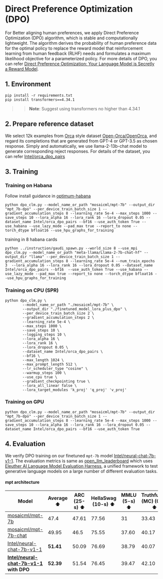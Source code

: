 Direct Preference Optimization (DPO)
============

For Better aligning human preferences, we apply Direct Preference Optimization (DPO) algorithm, which is stable and computationally lightweight. The algorithm derives the probability of human preference data for the optimal policy to replace the reward model that reinforcement learning from human feedback (RLHF) needs and formulates a maximum likelihood objective for a parameterized policy. For more details of DPO, you can refer [Direct Preference Optimization: Your Language Model is Secretly a Reward Model](https://arxiv.org/pdf/2305.18290.pdf).

## 1. Environment

```shell
pip install -r requirements.txt
pip install transformers==4.34.1
```
>>**Note**: Suggest using transformers no higher than 4.34.1

## 2. Prepare reference dataset

We select 12k examples from [Orca](https://arxiv.org/abs/2306.02707) style dataset [Open-Orca/OpenOrca](https://huggingface.co/datasets/Open-Orca/OpenOrca), and regard its completions that are generated from GPT-4 or GPT-3.5 as chosen response. Simply and automatically, we use llama-2-13b-chat model to generate corresponding reject responses. For details of the dataset, you can refer [Intel/orca_dpo_pairs](https://huggingface.co/datasets/Intel/orca_dpo_pairs)


## 3. Training


### Training on Habana

Follow install guidance in [optimum-habana](https://github.com/huggingface/optimum-habana)

```
python dpo_clm.py --model_name_or_path "mosaicml/mpt-7b" --output_dir "mpt_7b-dpo" --per_device_train_batch_size 1 --gradient_accumulation_steps 8 --learning_rate 5e-4 --max_steps 1000 --save_steps 10 --lora_alpha 16 --lora_rank 16 --lora_dropout 0.05 --dataset_name Intel/orca_dpo_pairs --bf16 --use_auth_token True --use_habana --use_lazy_mode --pad_max true --report_to none --torch_dtype bfloat16 --use_hpu_graphs_for_training
```
training in 8 habana cards
```
python ../instruction/gaudi_spawn.py --world_size 8 --use_mpi dpo_clm.py --model_name_or_path "meta-llama/Llama-2-7b-chat-hf" --output_dir "llama" --per_device_train_batch_size 1 --gradient_accumulation_steps 8 --learning_rate 5e-4 --num_train_epochs 3  --lora_alpha 16 --lora_rank 16 --lora_dropout 0.05 --dataset_name Intel/orca_dpo_pairs --bf16  --use_auth_token True --use_habana --use_lazy_mode --pad_max true --report_to none --torch_dtype bfloat16 --use_hpu_graphs_for_training
```


### Training on CPU (SPR)


```
python dpo_clm.py \
        --model_name_or_path "./mosaicml/mpt-7b" \
        --output_dir "./finetuned_model_lora_plus_dpo" \
        --per_device_train_batch_size 2 \
        --gradient_accumulation_steps 2 \
        --learning_rate 5e-4 \
        --max_steps 1000 \
        --save_steps 10 \
        --logging_steps 10 \
        --lora_alpha 16 \
        --lora_rank 16 \
        --lora_dropout 0.05 \
        --dataset_name Intel/orca_dpo_pairs \
        --bf16 \
        --max_length 1024 \
        --max_prompt_length 512 \
        --lr_scheduler_type "cosine" \
        --warmup_steps 100 \
        --use_cpu true \
        --gradient_checkpointing true \
        --lora_all_linear false \
        --lora_target_modules 'k_proj' 'q_proj' 'v_proj'
```

### Training on GPU
```
python dpo_clm.py --model_name_or_path "mosaicml/mpt-7b" --output_dir "mpt_7b-dpo" --per_device_train_batch_size 1 --gradient_accumulation_steps 8 --learning_rate 5e-4 --max_steps 1000 --save_steps 10 --lora_alpha 16 --lora_rank 16 --lora_dropout 0.05 --dataset_name Intel/orca_dpo_pairs --bf16 --use_auth_token True
```


## 4. Evaluation

We verify DPO training on our finetuned `mpt-7b` model [Intel/neural-chat-7b-v1-1](https://huggingface.co/Intel/neural-chat-7b-v1-1). The evaluation metrics is same as [open_llm_leaderboard](https://huggingface.co/spaces/HuggingFaceH4/open_llm_leaderboard) which uses [Eleuther AI Language Model Evaluation Harness](https://github.com/EleutherAI/lm-evaluation-harness/tree/master), a unified framework to test generative language models on a large number of different evaluation tasks.

#### mpt architecture
| Model | Average ⬆️| ARC (25-s) ⬆️ | HellaSwag (10-s) ⬆️ | MMLU (5-s) ⬆️| TruthfulQA (MC) (0-s) ⬆️ | Evaluation by |
| --- | --- | --- | --- | --- | --- | --- |
|[mosaicml/mpt-7b](https://huggingface.co/mosaicml/mpt-7b)| 47.4  | 47.61 | 77.56 | 31 | 33.43 | ours |
| [mosaicml/mpt-7b-chat](https://huggingface.co/mosaicml/mpt-7b-chat) | 49.95 | 46.5 | 75.55 | 37.60 | 40.17 | ours |
| [Intel/neural-chat-7b-v1-1](https://huggingface.co/Intel/neural-chat-7b-v1-1) | **51.41**   | 50.09 | 76.69 | 38.79 | 40.07 | ours |
| **[Intel/neural-chat-7b-v1-1](https://huggingface.co/Intel/neural-chat-7b-v1-1) with DPO** | **52.39** | 51.54  | 76.45 | 39.47| 42.10 | ours |


